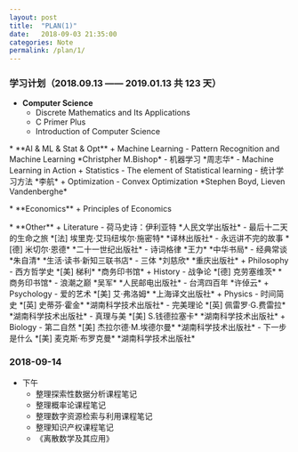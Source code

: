 ```yaml
---
layout: post
title:  "PLAN(1)"
date:   2018-09-03 21:35:00
categories: Note
permalink: /plan/1/
---
```


### 学习计划（2018.09.13 —— 2019.01.13 共 123 天）

* **Computer Science**
	+ Discrete Mathematics and Its Applications
	+ C Primer Plus
	+ Introduction of Computer Science
<p> </p>
* **AI & ML & Stat & Opt**
	+ Machine Learning
		- Pattern Recognition and Machine Learning *Christpher M.Bishop*
		- 机器学习 *周志华*
		- Machine Learning in Action
	+ Statistics
		- The element of Statistical learning
	    - 统计学习方法 *李航*
	+ Optimization
		- Convex Optimization *Stephen Boyd, Lieven Vandenberghe*
<p> </p>
* **Economics**
	+ Principles of Economics 
<p> </p>
* **Other**
	+ Literature   
		- 荷马史诗：伊利亚特 *人民文学出版社*
		- 最后十二天的生命之旅 *[法] 埃里克·艾玛纽埃尔·施密特* *译林出版社*
		- 永远讲不完的故事 *[德] 米切尔·恩德* *二十一世纪出版社*
		- 诗词格律 *王力* *中华书局*
		- 经典常谈 *朱自清* *生活·读书·新知三联书店*
		- 三体 *刘慈欣* *重庆出版社*
	+ Philosophy
		- 西方哲学史 *[美] 梯利* *商务印书馆*
	+ History
		- 战争论 *[德] 克劳塞维茨* *商务印书馆*
		- 浪潮之巅 *吴军* *人民邮电出版社*
		- 台湾四百年 *许倬云*
	+ Psychology
		- 爱的艺术 *[美] 艾·弗洛姆* *上海译文出版社*
	+ Physics
		- 时间简史 *[英] 史蒂芬·霍金* *湖南科学技术出版社*
		- 完美理论 *[英] 佩雷罗·G.费雷拉* *湖南科学技术出版社*
		- 真理与美 *[美] S.钱德拉塞卡* *湖南科学技术出版社*
	+ Biology
		- 第二自然 *[美] 杰拉尔德·M.埃德尔曼* *湖南科学技术出版社*
		- 下一步是什么 *[美] 麦克斯·布罗克曼* *湖南科学技术出版社*

		
### 2018-09-14

* 下午	
	+ 整理探索性数据分析课程笔记
	+ 整理概率论课程笔记
	+ 整理数字资源检索与利用课程笔记
	+ 整理知识产权课程笔记
	- 《离散数学及其应用》
	
<!--
* 上午
	+ 阅读有关线搜索的内容，理解全局牛顿法
	+ 参考书目
		- 马昌凤 《最优化方法及其 Matlab 程序设计》
		- 袁亚湘/孙文 《最优化理论与方法》
		- 张立卫 《最优化方法》
-->